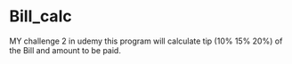# Bill_calc
MY challenge 2 in udemy
this program will calculate tip (10% 15% 20%) of the Bill and amount to be paid.
